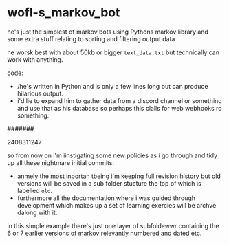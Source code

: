 # wofl-s_markov_bot

he's just the simplest of markov bots using Pythons markov library and some extra stuff relating to sorting and filtering output data

he worsk best with about 50kb or bigger `text_data.txt` but technically can work with anything.

code:
- /he's written in Python and is only a few lines long but can produce hilarious output.
- i'd lie to expand him to gather data from a discord channel or something and use that as his database so perhaps this clalls for web webhooks ro something. 


#######

2408311247

so from now on i'm iinstigating some new policies as i go through and tidy up all these nightmare initial commits:
- anmely the most inportan tbeing i'm keeping full revision history but old versions will be saved in a sub folder stucture the top of which is labelled `old`.
- furthermore all the documentation where i was guided through development which makes up a set of learning exercies will be archve dalong with it.

in this simple example there's just one layer of subfoldewwr containing the 6 or 7 earlier versions of markov relevantly numbered and dated etc.
